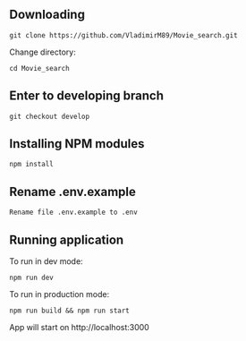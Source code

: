 ## Downloading

```
git clone https://github.com/VladimirM89/Movie_search.git
```

Change directory:

```
cd Movie_search
```

## Enter to developing branch

```
git checkout develop
```

## Installing NPM modules

```
npm install
```

## Rename .env.example

```
Rename file .env.example to .env
```

## Running application

To run in dev mode:

```
npm run dev
```

To run in production mode:

```
npm run build && npm run start
```

App will start on http://localhost:3000
